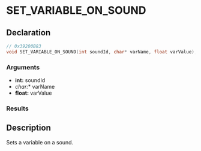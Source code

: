 # SET_VARIABLE_ON_SOUND

## Declaration
```cpp
// 0x39200B83
void SET_VARIABLE_ON_SOUND(int soundId, char* varName, float varValue);
```

### Arguments
- **int:** soundId
- **char*:** varName
- **float:** varValue

### Results

## Description
Sets a variable on a sound.
